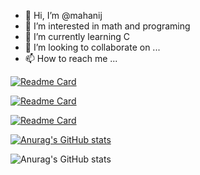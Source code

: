- 👋 Hi, I’m @mahanij
- 👀 I’m interested in math and programing
- 🌱 I’m currently learning C
- 💞️ I’m looking to collaborate on ...
- 📫 How to reach me ...


<!---
mahanij/mahanij is a ✨ special ✨ repository because its `README.md` (this file) appears on your GitHub profile.
You can click the Preview link to take a look at your changes.
--->
[![Readme Card](https://github-readme-stats.vercel.app/api/pin/?username=mahanij&repo=simple_calculator_C)](https://github.com/anuraghazra/github-readme-stats)

[![Readme Card](https://github-readme-stats.vercel.app/api/pin/?username=mahanij&repo=decomposer_python)](https://github.com/anuraghazra/github-readme-stats)

[![Readme Card](https://github-readme-stats.vercel.app/api/pin/?username=mahanij&repo=prime_explorer_python&show_icons=true&theme=radical)](https://github.com/anuraghazra/github-readme-stats)

[![Anurag's GitHub stats](https://github-readme-stats.vercel.app/api?username=mahanij)](https://github.com/anuraghazra/github-readme-stats)

![Anurag's GitHub stats](https://github-readme-stats.vercel.app/api?username=mahnij&show_icons=true&theme=radical)
